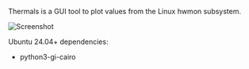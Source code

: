Thermals is a GUI tool to plot values from the Linux hwmon subsystem.

![Screenshot](/../main/screenshot.png?raw=true "Dark Style enabled")

Ubuntu 24.04+ dependencies:

* python3-gi-cairo
